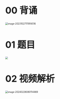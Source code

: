 # 00 背诵

<img src="https://cvp.oss-cn-shanghai.aliyuncs.com/picgo/202310271119580.png" alt="image-20231027111914516" style="zoom:50%;" />



# 01 题目

<img src="https://cvp.oss-cn-shanghai.aliyuncs.com/picgo/202402260758890.png" style="zoom:50%;" />



# 02 视频解析

<img src="https://cvp.oss-cn-shanghai.aliyuncs.com/picgo/202402260801618.png" alt="image-20240226080114469" style="zoom:50%;" />
